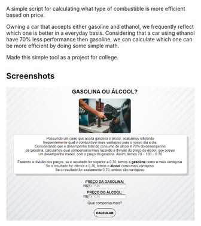 A simple script for calculating what type of combustible is more efficient based on price.

Owning a car that accepts either gasoline and ethanol, we frequently reflect which one is better in a everyday basis. 
Considering that a car using ethanol have 70% less performance then gasoline, we can calculate which one can be more efficient 
by doing some simple math. 

Made this simple tool as a project for college.

## Screenshots

![Landing Page](screenshots.PNG)

